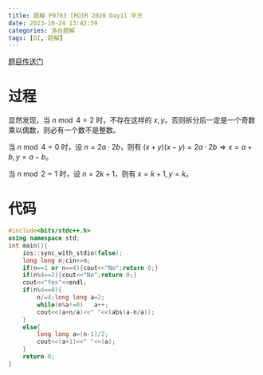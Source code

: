 ```yaml
---
title: 题解 P9783 [ROIR 2020 Day1] 平方
date: 2023-10-24 13:42:59
categories: 洛谷题解
tags: [OI, 题解]
---
```

[题目传送门](https://www.luogu.com.cn/problem/P9783)

# 过程

显然发现，当 $n\bmod4=2$ 时，不存在这样的 $x,y$。否则拆分后一定是一个奇数乘以偶数，则必有一个数不是整数。

当 $n\bmod4=0$ 时，设 $n=2a\cdot 2b$，则有 $(x+y)(x-y)=2a\cdot2b\Rightarrow x=a+b,y=a-b$。

当 $n\bmod2=1$ 时，设 $n=2k+1$，则有 $x=k+1,y=k$。

# 代码

```cpp
#include<bits/stdc++.h>
using namespace std;
int main(){
    ios::sync_with_stdio(false);
    long long n;cin>>n;
    if(n==1 or n==4){cout<<"No";return 0;}
    if(n%4==2){cout<<"No";return 0;}
    cout<<"Yes"<<endl;
    if(n%4==0){
        n/=4;long long a=2;
        while(n%a!=0)   a++;
        cout<<(a+n/a)<<" "<<(abs(a-n/a));
    }
    else{
        long long a=(n-1)/2;
        cout<<(a+1)<<" "<<(a);
    }
    return 0;
}
```
